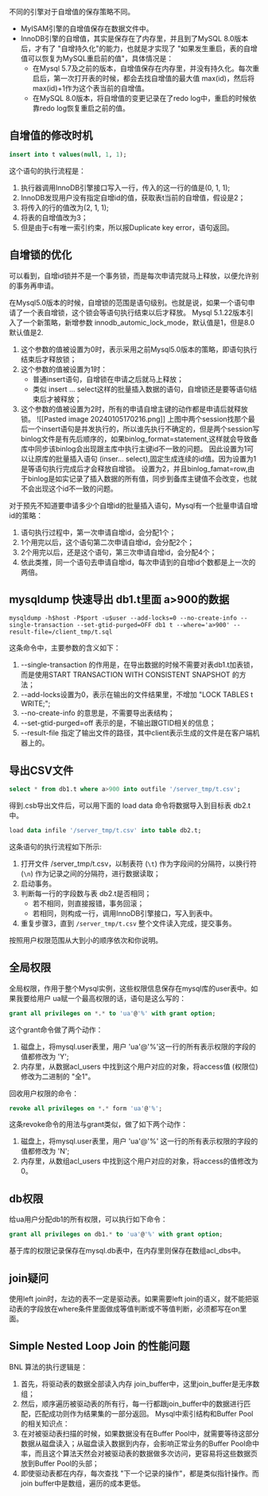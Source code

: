 不同的引擎对于自增值的保存策略不同。
- MyISAM引擎的自增值保存在数据文件中。
- InnoDB引擎的自增值，其实是保存在了内存里，并且到了MySQL 8.0版本后，才有了 "自增持久化"的能力，也就是才实现了 "如果发生重启，表的自增值可以恢复为MySQL重启前的值"，具体情况是：
	- 在Mysql 5.7及之前的版本，自增值保存在内存里，并没有持久化。每次重启后，第一次打开表的时候，都会去找自增值的最大值 max(id)，然后将max(id)+1作为这个表当前的自增值。
	- 在MySQL 8.0版本，将自增值的变更记录在了redo log中，重启的时候依靠redo log恢复重启之前的值。
## 自增值的修改时机
```sql
insert into t values(null, 1, 1);
```
这个语句的执行流程是：
1. 执行器调用InnoDB引擎接口写入一行，传入的这一行的值是(0, 1, 1);
2. InnoDB发现用户没有指定自增id的值，获取表t当前的自增值，假设是2；
3. 将传入的行的值改为(2, 1, 1);
4. 将表的自增值改为3；
5. 但是由于c有唯一索引约束，所以报Duplicate key error，语句返回。

## 自增锁的优化
可以看到，自增id锁并不是一个事务锁，而是每次申请完就马上释放，以便允许别的事务再申请。

在Mysql5.0版本的时候，自增锁的范围是语句级别。也就是说，如果一个语句申请了一个表自增锁，这个锁会等语句执行结束以后才释放。
Mysql 5.1.22版本引入了一个新策略，新增参数 innodb_automic_lock_mode，默认值是1，但是8.0默认值是2.
1. 这个参数的值被设置为0时，表示采用之前Mysql5.0版本的策略，即语句执行结束后才释放锁；
2. 这个参数的值被设置为1时：
	- 普通insert语句，自增锁在申请之后就马上释放；
	- 类似 insert ... select这样的批量插入数据的语句，自增锁还是要等语句结束后才被释放；
3. 这个参数的值被设置为2时，所有的申请自增主键的动作都是申请后就释放锁。
![[Pasted image 20240105170216.png]]
上图中两个session找那个最后一个insert语句是并发执行的，所以谁先执行不确定的，但是两个session写binlog文件是有先后顺序的，如果binlog_format=statement,这样就会导致备库中同步该binlog会出现跟主库中执行主键id不一致的问题。
因此设置为1可以让原库的批量插入语句 (inser... select),固定生成连续的id值。因为设置为1是等语句执行完成后才会释放自增锁。
设置为2，并且binlog_famat=row,由于binlog是如实记录了插入数据的所有值，同步到备库主键值不会改变，也就不会出现这个id不一致的问题。

对于预先不知道要申请多少个自增id的批量插入语句，Mysql有一个批量申请自增id的策略：
1. 语句执行过程中，第一次申请自增id，会分配1个；
2. 1个用完以后，这个语句第二次申请自增id，会分配2个；
3. 2个用完以后，还是这个语句，第三次申请自增id，会分配4个；
4. 依此类推，同一个语句去申请自增id，每次申请到的自增id个数都是上一次的两倍。

## mysqldump 快速导出 db1.t里面 a>900的数据
```shell
mysqldump -h$host -P$port -u$user --add-locks=0 --no-create-info --single-transaction --set-gtid-purged=OFF db1 t --where='a>900' --result-file=/client_tmp/t.sql
```
这条命令中，主要参数的含义如下：
1. --single-transaction 的作用是，在导出数据的时候不需要对表db1.t加表锁，而是使用START TRANSACTION WITH CONSISTENT SNAPSHOT 的方法；
2. --add-locks设置为0，表示在输出的文件结果里，不增加 "LOCK TABLES t WRITE;";
3. --no-create-info 的意思是，不需要导出表结构；
4. --set-gtid-purged=off 表示的是，不输出跟GTID相关的信息；
5. --result-file 指定了输出文件的路径，其中client表示生成的文件是在客户端机器上的。
## 导出CSV文件
```sql
select * from db1.t where a>900 into outfile '/server_tmp/t.csv';
```
得到.csb导出文件后，可以用下面的 load data 命令将数据导入到目标表 db2.t中。
```sql
load data infile '/server_tmp/t.csv' into table db2.t;
```
这条语句的执行流程如下所示:
1. 打开文件 /server_tmp/t.csv，以制表符 (`\t`) 作为字段间的分隔符，以换行符 (`\n`) 作为记录之间的分隔符，进行数据读取；
2. 启动事务。
3. 判断每一行的字段数与表 db2.t是否相同；
	- 若不相同，则直接报错，事务回滚；
	- 若相同，则构成一行，调用InnoDB引擎接口，写入到表中。
4. 重复步骤3，直到 `/server_tmp/t.csv` 整个文件读入完成，提交事务。

按照用户权限范围从大到小的顺序依次和你说明。
## 全局权限
全局权限，作用于整个Mysql实例，这些权限信息保存在mysql库的user表中。如果我要给用户 ua赋一个最高权限的话，语句是这么写的：
```sql
grant all privileges on *.* to 'ua'@'%' with grant option;
```
这个grant命令做了两个动作：
1. 磁盘上，将mysql.user表里，用户 'ua'@'%'这一行的所有表示权限的字段的值都修改为 'Y';
2. 内存里，从数据acl_users 中找到这个用户对应的对象，将access值 (权限位) 修改为二进制的 "全1"。

回收用户权限的命令：
```sql
revoke all privileges on *.* form 'ua'@'%';
```
这条revoke命令的用法与grant类似，做了如下两个动作：
1. 磁盘上，将mysql.user表里，用户 'ua'@'%' 这一行的所有表示权限的字段的值都修改为 'N';
2. 内存里，从数组acl_users 中找到这个用户对应的对象，将access的值修改为0。
## db权限
给ua用户分配db1的所有权限，可以执行如下命令：
```sql
grant all privileges on db1.* to 'ua'@'%' with grant option;
```
基于库的权限记录保存在mysql.db表中，在内存里则保存在数组acl_dbs中。

## join疑问
使用left join时，左边的表不一定是驱动表。如果需要left join的语义，就不能把驱动表的字段放在where条件里面做成等值判断或不等值判断，必须都写在on里面。

## Simple Nested Loop Join 的性能问题
BNL 算法的执行逻辑是：
1. 首先，将驱动表的数据全部读入内存 join_buffer中，这里join_buffer是无序数组；
2. 然后，顺序遍历被驱动表的所有行，每一行都跟join_buffer中的数据进行匹配，匹配成功则作为结果集的一部分返回。
Mysql中索引结构和Buffer Pool的相关知识点：
1. 在对被驱动表扫描的时候，如果数据没有在Buffer Pool中，就需要等待这部分数据从磁盘读入；从磁盘读入数据到内存，会影响正常业务的Buffer Pool命中率，而且这个算法天然会对被驱动表的数据做多次访问，更容易将这些数据页放到Buffer Pool的头部；
2. 即使驱动表都在内存，每次查找 "下一个记录的操作"，都是类似指针操作。而join buffer中是数组，遍历的成本更低。
